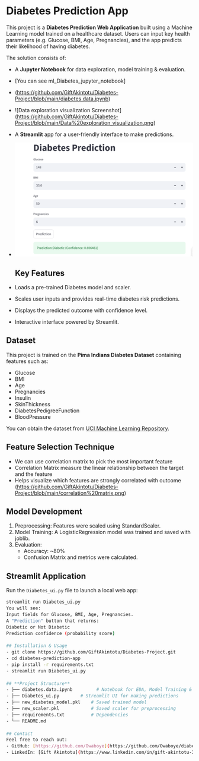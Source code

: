 # Diabetes Prediction App

This project is a **Diabetes Prediction Web Application** built using a Machine Learning model trained on a healthcare dataset. Users can input key health parameters (e.g. Glucose, BMI, Age, Pregnancies), and the app predicts their likelihood of having diabetes.

The solution consists of:
- A **Jupyter Notebook** for data exploration, model training & evaluation.
- [You can see ml_Diabetes_jupyter_notebook]
- (https://github.com/GiftAkintotu/Diabetes-Project/blob/main/diabetes.data.ipynb)
- ![Data exploration visualization Screenshot]
  (https://github.com/GiftAkintotu/Diabetes-Project/blob/main/Data%20exploration_visualization.png)

- A **Streamlit** app for a user-friendly interface to make predictions.
- ![App Screenshot](https://github.com/GiftAkintotu/Diabetes-Project/blob/main/Screenshot%20of%20diabetes%20app.png)


  ## Key Features
- Loads a pre-trained Diabetes model and scaler.
- Scales user inputs and provides real-time diabetes risk predictions.
- Displays the predicted outcome with confidence level.
- Interactive interface powered by Streamlit.

## Dataset
This project is trained on the **Pima Indians Diabetes Dataset** containing features such as:
- Glucose
- BMI
- Age
- Pregnancies
- Insulin
- SkinThickness
- DiabetesPedigreeFunction
- BloodPressure

You can obtain the dataset from [UCI Machine Learning Repository](https://www.kaggle.com/datasets/uciml/pima-indians-diabetes-database?select=diabetes.csv).

## Feature Selection Technique
- We can use correlation matrix to pick the most important feature
- Correlation Matrix measure the linear relationship between the target and the feature
- Helps visualize which features are strongly correlated with outcome
  (https://github.com/GiftAkintotu/Diabetes-Project/blob/main/correlation%20matrix.png)

## Model Development
1. Preprocessing: Features were scaled using StandardScaler.
2. Model Training: A LogisticRegression model was trained and saved with joblib.
3. Evaluation:
   - Accuracy: ~80%
   - Confusion Matrix and metrics were calculated.

## Streamlit Application
Run the `Diabetes_ui.py` file to launch a local web app:
```bash
streamlit run Diabetes_ui.py
You will see:
Input fields for Glucose, BMI, Age, Pregnancies.
A "Prediction" button that returns:
Diabetic or Not Diabetic
Prediction confidence (probability score)

## Installation & Usage
- git clone https://github.com/GiftAkintotu/Diabetes-Project.git
- cd diabetes-prediction-app
- pip install -r requirements.txt
- streamlit run Diabetes_ui.py

## **Project Structure**
- ├── diabetes.data.ipynb         # Notebook for EDA, Model Training & Evaluation
- ├── Diabetes_ui.py        # Streamlit UI for making predictions
- ├── new_diabetes_model.pkl    # Saved trained model
- ├── new_scaler.pkl            # Saved scaler for preprocessing
- ├── requirements.txt          # Dependencies
- └── README.md

## Contact
Feel free to reach out:
- GitHub: [https://github.com/Owaboye](https://github.com/Owaboye/diabetes_detection_ml_appp/tree/main)
- LinkedIn: [Gift Akintotu](https://www.linkedin.com/in/gift-akintotu-38b38b220/)
